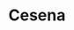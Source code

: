---
title: Cesena
date: 
draft: false

# descripcion
description : Aro de plata con piedra cubic

materials: Plata 925

color: Multicolor

dimensions: 2,7cm (largo)

code: 01-16-0336

type: "Aros"

categories: []

price: $3.390,00

# Images
# first image will be shown in the product page
images:
  # - image: "images/path_to_image"
  # La ubicacion de las imagenes es imagenes/Aros/Aros.Cubic/01-16-0336-cesena
  - image: "./images/aros/cubic/01-16-0336-florcita-colgante-multicolor_a.JPG"
  - image: "./images/aros/cubic/01-16-0336-florcita-colgante-multicolor_b.JPG"
---